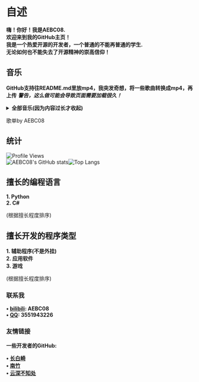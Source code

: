 # 自述
**嗨！你好！我是AEBC08.**  
**欢迎来到我的GitHub主页！**  
**我是一个热爱开源的开发者，一个普通的不能再普通的学生.**  
**无论如何也不能失去了开源精神的崇高信仰！**
## 音乐
**GitHub支持往README.md里放mp4，我突发奇想，将一些歌曲转换成mp4，再上传**
***警告，这么做可能会导致页面需要加载很久！***
<details>
  <summary><strong>全部音乐(因为内容过长才收起)</strong></summary>
  <details>
  <summary><strong>音乐</strong></summary>
  <details>
  <summary><strong>For ya</strong></summary>
  
  
  https://github.com/AEBC08/AEBC08/assets/125038182/3023aa69-1e4b-4323-8862-67b788dccf18
  
  </details>
  <details>
  <summary><strong>Hero</strong></summary>


  https://github.com/AEBC08/AEBC08/assets/125038182/4e28f29a-c8c8-4ec6-8d84-dd0f5bfcdafb
  
  </details>
  <details>
  <summary><strong>Slow Down</strong></summary>


  https://github.com/AEBC08/AEBC08/assets/125038182/9aa4d501-1d1d-460a-8798-c7daa0fbdcc1
  
  </details>
  <details>
  <summary><strong>哪里都是你</strong></summary>
  
  
  https://github.com/AEBC08/AEBC08/assets/125038182/424fe506-a155-4ee2-a34a-497a31d56702
  
  </details>
  </details>
  <details>
  <summary><strong>Phigros游戏内音乐</strong></summary>
  <details>
  <summary><strong>Ark</strong></summary>
  
  
  https://github.com/AEBC08/AEBC08/assets/125038182/66a5a4b9-dde4-4041-ad97-ab057bb76ff5
  
  </details>
  <details>
  <summary><strong>Burn</strong></summary>
  
  
  https://github.com/AEBC08/AEBC08/assets/125038182/18250954-c137-4b16-9564-ad154f1089d4
  
  </details>
  <details>
  <summary><strong>dB doll</strong></summary>
  
  
  https://github.com/AEBC08/AEBC08/assets/125038182/33f88295-76b1-4ebc-a99d-409f447ea5f1
  
  </details>
  <details>
  <summary><strong>DESTRUCTION 3,2,1</strong></summary>
  
  
  https://github.com/AEBC08/AEBC08/assets/125038182/66106d51-e26b-4d5b-98ea-30f27821d2e4
  
  </details>
  <details>
  <summary><strong>Diamond Eyes</strong></summary>
  
  
  https://github.com/AEBC08/AEBC08/assets/125038182/e596cf59-a71f-46b6-a82f-385312afd4ae
  
  </details>
  <details>
  <summary><strong>Distorted Fate</strong></summary>
  
  
  https://github.com/AEBC08/AEBC08/assets/125038182/757b811e-7c0a-41d2-bce4-d11ec46290b1
  
  </details>
  <details>
  <summary><strong>Engine x Start!!(melody mix)</strong></summary>
  
  
  https://github.com/AEBC08/AEBC08/assets/125038182/edbc0452-82d2-4d33-b07d-19084273135d
  
  </details>
  <details>
  <summary><strong>Igallta</strong></summary>
  
  
  https://github.com/AEBC08/AEBC08/assets/125038182/e4b40597-bcbe-48e6-af80-de62febf77ac
  
  </details>
  <details>
  <summary><strong>Infinity Heaven</strong></summary>
   
  
  https://github.com/AEBC08/AEBC08/assets/125038182/051b9f3c-ec8a-44b1-a49e-b2d616cff92b
  
  </details>
  <details>
  <summary><strong>MOBILYS</strong></summary>
  
  
  https://github.com/AEBC08/AEBC08/assets/125038182/78374056-0906-436d-8746-8ab7673d4e91
  
  </details>
  <details>
  <summary><strong>NYA!!</strong></summary>
  
  
  https://github.com/AEBC08/AEBC08/assets/125038182/689e7476-cc8a-4b6a-a23c-24e22a1aee3f
  
  </details>
  <details>
  <summary><strong>Spasmodic</strong></summary>
  
  
  https://github.com/AEBC08/AEBC08/assets/125038182/7d24876b-3c80-42cd-a787-586b6a25d1f5
  
  </details>
  <details>
  <summary><strong>WATER</strong></summary>
  
  
  https://github.com/AEBC08/AEBC08/assets/125038182/0b6047d2-a449-4372-8f77-fd8c9f9ada9d
  
  </details>
  <details>
  <summary><strong>Winter ↑cube↓</strong></summary>
  
  
  https://github.com/AEBC08/AEBC08/assets/125038182/851c882f-4c72-42fd-835a-027e49e8ae15
  
  </details>
  <details>
  <summary><strong>ジングルベル(Jingle bell)</strong></summary>
  
  
  https://github.com/AEBC08/AEBC08/assets/125038182/a182b89e-3096-4b86-9d7a-c3d5bdbe29de
  
  </details>
  <details>
  <summary><strong>光</strong></summary>
  
  
  https://github.com/AEBC08/AEBC08/assets/125038182/22062132-3dbc-4a92-b2ac-008103a32693
  
  </details>
  <details>
  <summary><strong>今年も「雪降り、メリクリ」目指して頑張ります！！</strong></summary>
  
  
  https://github.com/AEBC08/AEBC08/assets/125038182/bb2f4d0d-7409-4fe6-892f-4e35161b596b
  
  </details>
  <details>
  <summary><strong>心之所向</strong></summary>
  
  
  https://github.com/AEBC08/AEBC08/assets/125038182/d4f43e7a-88aa-439d-a342-f7ff77da0f98
  
  </details>
  <details>
  <summary><strong>幸运之地</strong></summary>
  
  
  https://github.com/AEBC08/AEBC08/assets/125038182/db1e0762-7d16-4f9b-8a63-e307f1198d71
  
  </details>
  <details>
  <summary><strong>重生</strong></summary>
  
  
  https://github.com/AEBC08/AEBC08/assets/125038182/9f313ed1-43d9-448e-87bc-12cbd50abc85
  
  </details>
  </details>
</details>

歌单by AEBC08
## 统计
![Profile Views](https://komarev.com/ghpvc/?username=AEBC08)  
![AEBC08's GitHub stats](https://github-readme-stats.vercel.app/api?username=AEBC08&show_icons=true&theme=radical)![Top Langs](https://github-readme-stats.vercel.app/api/top-langs/?username=AEBC08&layout=compact&theme=radical)
## 擅长的编程语言
**1. Python**  
**2. C#**  
  
(根据擅长程度排序)
## 擅长开发的程序类型
**1. 辅助程序(不是外挂)**  
**2. 应用软件**  
**3. 游戏**  
  
(根据擅长程度排序)
### 联系我
**• [bilibili](https://space.bilibili.com/510197857): AEBC08**  
**• [QQ](https://qm.qq.com/q/thCfA0ofVQ): 3551943226**
### 友情链接
**一些开发者的GitHub:**  
  
**• [长白崎](https://github.com/Changbaiqi)**  
**• [南竹](https://github.com/b4m600)**  
**• [云深不知处](https://github.com/luoguixin)**
